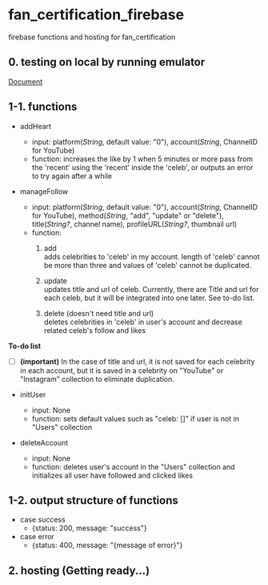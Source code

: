 # fan_certification_firebase
firebase functions and hosting for fan_certification

## 0. testing on local by running emulator
[Document](https://firebase.google.com/docs/functions/local-emulator)

## 1-1. functions
- addHeart
    - input: platform(*String*, default value: "0"), account(*String*, ChannelID for YouTube)
    - function: increases the like by 1 when 5 minutes or more pass from the 'recent' using the 'recent' inside the 'celeb', or outputs an error to try again after a while

- manageFollow
    - input: platform(*String*, default value: "0"), account(*String*, ChannelID for YouTube), method(*String*, "add", "update" or "delete"), title(*String?*, channel name), profileURL(*String?*, thumbnail url)
    - function:  
        1) add  
            adds celebrities to 'celeb' in my account. length of 'celeb' cannot be more than three and values of 'celeb' cannot be duplicated.

        2) update  
            updates title and url of celeb. Currently, there are Title and url for each celeb, but it will be integrated into one later. See to-do list.

        3) delete (doesn't need title and url)  
            deletes celebrities in 'celeb' in user's account and decrease related celeb's follow and likes

**To-do list**  
- [ ] **(important)** In the case of title and url, it is not saved for each celebrity in each account, but it is saved in a celebrity on "YouTube" or "Instagram" collection to eliminate duplication.

- initUser
    - input: None
    - function: sets default values such as "celeb: []" if user is not in "Users" collection

- deleteAccount
    - input: None
    - function: deletes user's account in the "Users" collection and initializes all user have followed and clicked likes

## 1-2. output structure of functions
- case success
    - {status: 200, message: "success"}
- case error
    - {status: 400, message: "{message of error}"}

## 2. hosting (Getting ready...)
